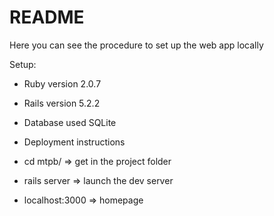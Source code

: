 # README

Here you can see the procedure to set up the web app locally

Setup:

* Ruby version 2.0.7
* Rails version 5.2.2

* Database used SQLite

* Deployment instructions
* cd mtpb/ => get in the project folder
* rails server => launch the dev server
* localhost:3000 => homepage
